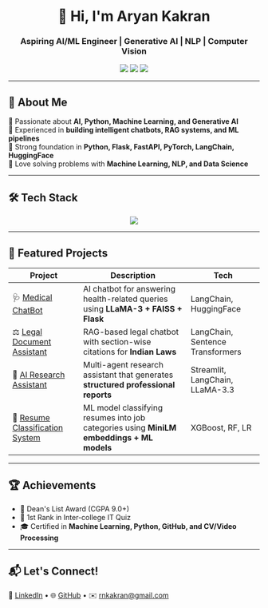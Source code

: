 <!-- Profile Header -->
<h1 align="center">👋 Hi, I'm Aryan Kakran</h1>
<h3 align="center">Aspiring AI/ML Engineer | Generative AI | NLP | Computer Vision</h3>

<p align="center">
  <a href="mailto:rnkakran@gmail.com"><img src="https://img.shields.io/badge/Email-D14836?style=for-the-badge&logo=gmail&logoColor=white" /></a>
  <a href="https://www.linkedin.com/in/aryan-kakran-x1006"><img src="https://img.shields.io/badge/LinkedIn-0077B5?style=for-the-badge&logo=linkedin&logoColor=white" /></a>
  <a href="https://github.com/akakran22"><img src="https://img.shields.io/badge/GitHub-100000?style=for-the-badge&logo=github&logoColor=white" /></a>
</p>

---

## 🚀 About Me  
🔹 Passionate about **AI, Python, Machine Learning, and Generative AI**  
🔹 Experienced in **building intelligent chatbots, RAG systems, and ML pipelines**  
🔹 Strong foundation in **Python, Flask, FastAPI, PyTorch, LangChain, HuggingFace**  
🔹 Love solving problems with **Machine Learning, NLP, and Data Science**  

---

## 🛠️ Tech Stack  

<p align="center">
  <img src="https://skillicons.dev/icons?i=python,pytorch,tensorflow,sklearn,flask,fastapi,js,html,css,mysql,git,opencv" />
</p>

---

## 🌟 Featured Projects  

| Project | Description | Tech |
|---------|-------------|------|
| 🩺 [Medical ChatBot](https://medical-chat-bot-mm65.onrender.com) | AI chatbot for answering health-related queries using **LLaMA-3 + FAISS + Flask** | LangChain, HuggingFace |
| ⚖️ [Legal Document Assistant](https://legal-document-assistant-h6ql.onrender.com) | RAG-based legal chatbot with section-wise citations for **Indian Laws** | LangChain, Sentence Transformers |
| 📑 [AI Research Assistant](https://ai-research-assistant-pro.onrender.com) | Multi-agent research assistant that generates **structured professional reports** | Streamlit, LangChain, LLaMA-3.3 |
| 📂 [Resume Classification     System](https://github.com/akakran22/Resume-Classification-System-Using-Machine-Learning) | ML model classifying resumes into job categories using **MiniLM embeddings + ML models** | XGBoost, RF, LR |

---

## 🏆 Achievements  

- 🥇 Dean's List Award (CGPA 9.0+)  
- 🏅 1st Rank in Inter-college IT Quiz  
- 🎓 Certified in **Machine Learning, Python, GitHub, and CV/Video Processing**  

---

## 📬 Let's Connect!  

💼 [LinkedIn](https://www.linkedin.com/in/aryan-kakran-x1006) • 🌐 [GitHub](https://github.com/akakran22) • ✉️ rnkakran@gmail.com  
